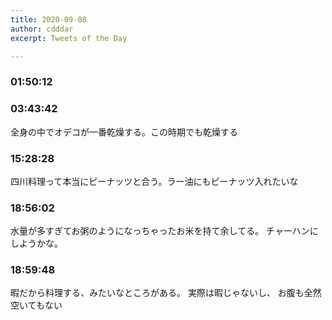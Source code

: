 ```yaml
---
title: 2020-09-08
author: cdddar
excerpt: Tweets of the Day

---
```


### 01:50:12

<blockquote class="twitter-tweet"><p lang="ja" dir="ltr"></p><a href="https://twitter.com/ftktan/status/1302778206974406657?ref_src=twsrc%5Etfw"></a></blockquote><script async src="https://platform.twitter.com/widgets.js" charset="utf-8"></script>

### 03:43:42

全身の中でオデコが一番乾燥する。この時期でも乾燥する

### 15:28:28

四川料理って本当にピーナッツと合う。ラー油にもピーナッツ入れたいな

### 18:56:02

水量が多すぎてお粥のようになっちゃったお米を持て余してる。
チャーハンにしようかな。

### 18:59:48

暇だから料理する、みたいなところがある。
実際は暇じゃないし、
お腹も全然空いてもない
